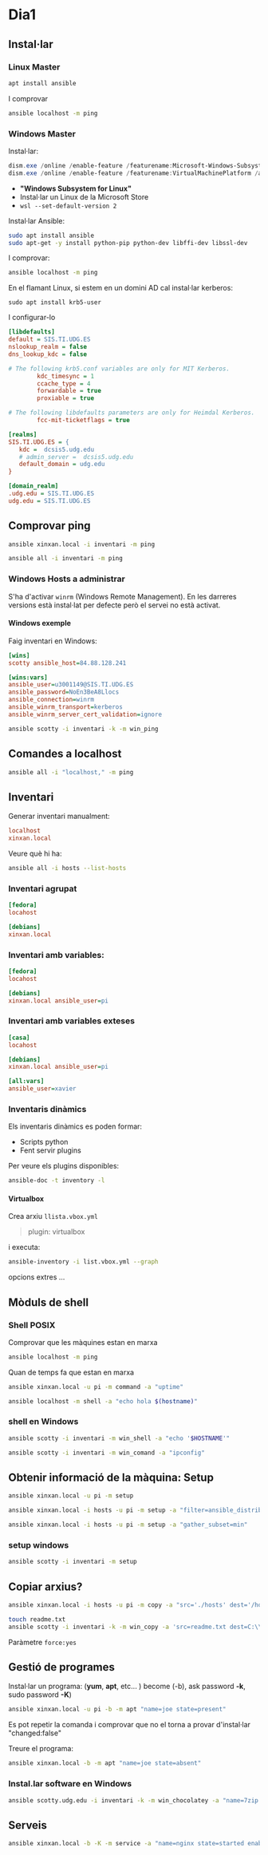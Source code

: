# Dia1

## Instal·lar

### Linux Master

```bash
apt install ansible
```

I comprovar

```bash
ansible localhost -m ping
```

### Windows Master

Instal·lar:

```powershell
dism.exe /online /enable-feature /featurename:Microsoft-Windows-Subsystem-Linux /all /norestart
dism.exe /online /enable-feature /featurename:VirtualMachinePlatform /all /norestart
```

- **"Windows Subsystem for Linux"**
- Instal·lar un Linux de la Microsoft Store
- `wsl --set-default-version 2`

Instal·lar Ansible:

```bash
sudo apt install ansible
sudo apt-get -y install python-pip python-dev libffi-dev libssl-dev
```

I comprovar:

```bash
ansible localhost -m ping
```

En el flamant Linux, si estem en un domini AD cal instal·lar kerberos:

```
sudo apt install krb5-user
```

I configurar-lo

```ini
[libdefaults]
default = SIS.TI.UDG.ES
nslookup_realm = false
dns_lookup_kdc = false

# The following krb5.conf variables are only for MIT Kerberos.
        kdc_timesync = 1
        ccache_type = 4
        forwardable = true
        proxiable = true

# The following libdefaults parameters are only for Heimdal Kerberos.
        fcc-mit-ticketflags = true

[realms]
SIS.TI.UDG.ES = {
   kdc =  dcsis5.udg.edu
   # admin_server =  dcsis5.udg.edu
   default_domain = udg.edu
}

[domain_realm]
.udg.edu = SIS.TI.UDG.ES
udg.edu = SIS.TI.UDG.ES
```

## Comprovar ping

```bash
ansible xinxan.local -i inventari -m ping
```

```bash
ansible all -i inventari -m ping
```

### Windows Hosts a administrar

S'ha d'activar `winrm` (Windows Remote Management). En les darreres versions està instal·lat per defecte però el servei no està activat.

#### Windows exemple

Faig inventari en Windows:

```ini
[wins]
scotty ansible_host=84.88.128.241

[wins:vars]
ansible_user=u3001149@SIS.TI.UDG.ES
ansible_password=NoEn3BeA8Llocs
ansible_connection=winrm
ansible_winrm_transport=kerberos
ansible_winrm_server_cert_validation=ignore
```

```bash
ansible scotty -i inventari -k -m win_ping
```

## Comandes a localhost

```bash
ansible all -i "localhost," -m ping
```

## Inventari

Generar inventari manualment:

```ini
localhost
xinxan.local
```

Veure què hi ha:

```bash
ansible all -i hosts --list-hosts
```

### Inventari agrupat

```ini
[fedora]
locahost

[debians]
xinxan.local
```

### Inventari amb variables:

```ini
[fedora]
locahost

[debians]
xinxan.local ansible_user=pi
```

### Inventari amb variables exteses

```ini
[casa]
locahost

[debians]
xinxan.local ansible_user=pi

[all:vars]
ansible_user=xavier
```

### Inventaris dinàmics

Els inventaris dinàmics es poden formar:

- Scripts python
- Fent servir plugins

Per veure els plugins disponibles:

```bash
ansible-doc -t inventory -l
```

#### Virtualbox

Crea arxiu `llista.vbox.yml`

> plugin: virtualbox

i executa:

```bash
ansible-inventory -i list.vbox.yml --graph
```

opcions extres ...

## Mòduls de shell

### Shell POSIX

Comprovar que les màquines estan en marxa

```bash
ansible localhost -m ping
```

Quan de temps fa que estan en marxa

```bash
ansible xinxan.local -u pi -m command -a "uptime"
```

```bash
ansible localhost -m shell -a "echo hola $(hostname)"
```

### shell en Windows

```bash
ansible scotty -i inventari -m win_shell -a "echo '$HOSTNAME'"
```

```bash
ansible scotty -i inventari -m win_comand -a "ipconfig"
```

## Obtenir informació de la màquina: Setup

```bash
ansible xinxan.local -u pi -m setup
```

```bash
ansible xinxan.local -i hosts -u pi -m setup -a "filter=ansible_distribution*"
```

```bash
ansible xinxan.local -i hosts -u pi -m setup -a "gather_subset=min"
```

### setup windows

```bash
ansible scotty -i inventari -m setup
```

## Copiar arxius?

```bash
ansible xinxan.local -i hosts -u pi -m copy -a "src='./hosts' dest='/home/pi/hosts'"
```

```bash
touch readme.txt
ansible scotty -i inventari -k -m win_copy -a 'src=readme.txt dest=C:\\readme.txt'
```

Paràmetre `force:yes`

## Gestió de programes

Instal·lar un programa: (**yum**, **apt**, etc... ) become (-b), ask password **-k**, sudo password **-K**)

```bash
ansible xinxan.local -u pi -b -m apt "name=joe state=present"
```

Es pot repetir la comanda i comprovar que no el torna a provar d'instal·lar "changed:false"

Treure el programa:

```bash
ansible xinxan.local -b -m apt "name=joe state=absent"
```

### Instal.lar software en Windows

```bash
ansible scotty.udg.edu -i inventari -k -m win_chocolatey -a "name=7zip.install state=present"
```

## Serveis

```bash
ansible xinxan.local -b -K -m service -a "name=nginx state=started enabled=yes"
```
